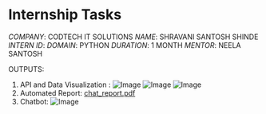# Internship Tasks
*COMPANY*: CODTECH IT SOLUTIONS
*NAME*: SHRAVANI SANTOSH SHINDE
*INTERN ID*: 
*DOMAIN*: PYTHON
*DURATION*: 1 MONTH
*MENTOR*: NEELA SANTOSH

OUTPUTS:
1. API and Data Visualization :
   ![Image](https://github.com/user-attachments/assets/0879d21b-8b2b-4961-bce5-2e44bb2680e2)
   ![Image](https://github.com/user-attachments/assets/a11abb16-5044-4dec-acf1-eb40eaf7e13d)
   ![Image](https://github.com/user-attachments/assets/9889ac8e-8555-4ab9-88c6-36ccb97d6d72)
3. Automated Report:
   [chat_report.pdf](https://github.com/user-attachments/files/20729763/chat_report.pdf)
4. Chatbot:
   ![Image](https://github.com/user-attachments/assets/828bbe8d-60e8-412d-bb98-c47f5f8e6192)
